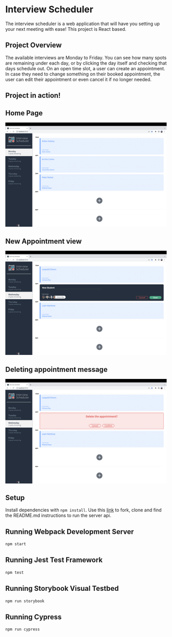# Interview Scheduler

The interview scheduler is a web application that will have you setting up your next meeting with ease! This project is React based.

## Project Overview

The available interviews are Monday to Friday. You can see how many spots are remaining under each day, or by clicking the day itself and checking that days schedule out. On an open time slot, a user can create an appointment. In case they need to change something on their booked appointment, the user can edit their appointment or even cancel it if no longer needed. 

## Project in action!
## Home Page
!["Home Page"](https://github.com/aidanantony/scheduler/blob/master/Normal-view.png)

## New Appointment view
!["View of creating a new appointment"](https://github.com/aidanantony/scheduler/blob/master/New-appointment-view.png)

## Deleting appointment message
!["Deleting appointment view"](https://github.com/aidanantony/scheduler/blob/master/Deleting-view-message.png)

## Setup

Install dependencies with `npm install`.
Use this [link](https://github.com/lighthouse-labs/scheduler-api) to fork, clone and find the README.md instructions to run the server api. 

## Running Webpack Development Server

```sh
npm start
```

## Running Jest Test Framework

```sh
npm test
```

## Running Storybook Visual Testbed

```sh
npm run storybook
```

## Running Cypress

```sh 
npm run cypress
```